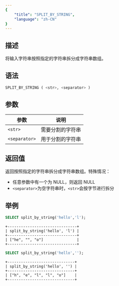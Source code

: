 ```yaml
---
{
    "title": "SPLIT_BY_STRING",
    "language": "zh-CN"
}
---
```


## 描述

将输入字符串按照指定的字符串拆分成字符串数组。

## 语法

```sql
SPLIT_BY_STRING ( <str>, <separator> )
```

## 参数

| 参数            | 说明        |
|---------------|-----------|
| `<str>`       | 需要分割的字符串  |
| `<separator>` | 用于分割的字符串 |

## 返回值

返回按照指定的字符串拆分成字符串数组。特殊情况：

- 任意参数中有一个为 NULL，则返回 NULL
- `<separator>`为空字符串时，`<str>`会按字节进行拆分

## 举例

```sql
SELECT split_by_string('hello','l');
```

```text
+-------------------------------+
| split_by_string('hello', 'l') |
+-------------------------------+
| ["he", "", "o"]               |
+-------------------------------+
```

```sql
SELECT split_by_string('hello','');
```

```text
+------------------------------+
| split_by_string('hello', '') |
+------------------------------+
| ["h", "e", "l", "l", "o"]    |
+------------------------------+
```
